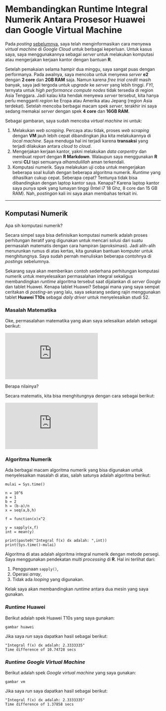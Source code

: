 Membandingkan Runtime Integral Numerik Antara Prosesor Huawei dan Google
Virtual Machine
================

Pada *posting* [sebelumnya](https://ikanx101.com/blog/vm-cloud/), saya
telah menginformasikan cara menyewa *virtual machine* di *Google Cloud*
untuk berbagai keperluan. Untuk kasus saya, saya menggunakannya sebagai
*server* untuk melakukan komputasi atau mengerjakan kerjaan kantor
dengan bantuan **R**.

Setelah pemakaian selama hampir dua minggu, saya sangat puas dengan
performanya. Pada awalnya, saya mencoba untuk menyewa *server* **e2**
dengan **2 core** dan **2GB RAM** saja. Namun karena *free trial credit*
masih banyak, saya jadi tergoda untuk *upgrade* ke *server* yang lebih
tinggi. *FYI*, ternyata untuk *high performance compute nodes* tidak
tersedia di region Asia Tenggara. Jadi kalau kita hendak menyewa
*server* tersebut, kita hanya perlu mengganti *region* ke Eropa atau
Amerika atau Jepang (region Asia terdekat). Setelah mencoba berbagai
macam spek *server*, terakhir ini saya sedang memakai *server* dengan
spek **4 core** dan **16GB RAM**.

Sebagai gambaran, saya sudah mencoba *virtual machine* ini untuk:

1.  Melakukan *web scraping*. Percaya atau tidak, proses *web scraping*
    dengan **VM** jauh lebih cepat dibandingkan jika kita melakukannya
    di *local machine*. Saya menduga hal ini terjadi karena
    **transaksi** yang terjadi dilakukan antara *cloud to cloud*.
2.  Mengerjakan kerjaan kantor, yakni melakukan *data carpentry* dan
    membuat *report* dengan **R Markdown**. Walaupun saya menggunakan
    **R** versi **CLI** tapi semuanya *alhamdulillah* aman terkendali.
3.  Komputasi numerik. Saya melakukan uji coba untuk mengerjakan
    beberapa soal kuliah dengan beberapa algoritma numerik. *Runtime*
    yang dihasilkan cukup cepat. Seberapa cepat? Tentunya tidak bisa
    dibandingkan dengan laptop kantor saya. Kenapa? Karena laptop kantor
    saya punya spek yang lumayan tinggi (Intel i7 18 Ghz, 8 core dan 15
    GB RAM). Nah, *postingan* kali ini saya akan membahas terkait ini.

-----

## Komputasi Numerik

Apa sih komputasi numerik?

Secara simpel saya bisa definisikan komputasi numerik adalah proses
perhitungan iteratif yang digunakan untuk mencari solusi dari suatu
permasalah matematis dengan cara hampiran (aproksimasi). Jadi alih-alih
menurunkan rumus di atas kertas, kita gunakan bantuan komputer untuk
menghitungnya. Saya sudah pernah menuliskan beberapa contohnya di
*postings* sebelumnya.

Sekarang saya akan memberikan contoh sederhana perhitungan komputasi
numerik untuk menyelesaikan permasalahan integral sekaligus
membandingkan *runtime* algoritma tersebut saat dijalankan di *server
Google* dan tablet Huawei. Kenapa tablet Huawei? Sebagai mana yang saya
sempat ceritakan di *posting*-an yang lalu, saya sekarang sedang rajin
menggunakan tablet **Huawei T10s** sebagai *daily driver* untuk
menyelesaikan studi S2.

### Masalah Matematika

Oke, permasalahan matematika yang akan saya selesaikan adalah sebagai
berikut:

  
![\\int\_1^2 x^2
dx](https://latex.codecogs.com/png.latex?%5Cint_1%5E2%20x%5E2%20dx
"\\int_1^2 x^2 dx")  

Berapa nilainya?

Secara matematis, kita bisa menghitungnya dengan cara sebagai berikut:

  
![\\int\_1^2 x^2 dx = \\frac{x^3}{3} |\_1^2 = \\frac{2^3}{3} -
\\frac{1^3}{3}
\\simeq 2.3333](https://latex.codecogs.com/png.latex?%5Cint_1%5E2%20x%5E2%20dx%20%3D%20%5Cfrac%7Bx%5E3%7D%7B3%7D%20%7C_1%5E2%20%3D%20%5Cfrac%7B2%5E3%7D%7B3%7D%20-%20%5Cfrac%7B1%5E3%7D%7B3%7D%20%5Csimeq%202.3333
"\\int_1^2 x^2 dx = \\frac{x^3}{3} |_1^2 = \\frac{2^3}{3} - \\frac{1^3}{3} \\simeq 2.3333")  

### Algoritma Numerik

Ada berbagai macam algoritma numerik yang bisa digunakan untuk
menyelesaikan masalah di atas, salah satunya adalah algoritma berikut:

    mulai = Sys.time()
    
    n = 10^6
    a = 1
    b = 2
    h = (b-a)/n
    x = seq(a,b,h)
    
    f = function(x)x^2
    
    y = sapply(x,f)
    int = mean(y)
    
    print(paste0("Integral f(x) dx adalah: ",int))
    print(Sys.time()-mulai)

Algoritma di atas adalah algoritma integral numerik dengan metode
persegi. Saya menggunakan pendekatan *multi processing* di **R**. Hal
ini terlihat dari:

1.  Penggunaan `sapply()`,
2.  Operasi *array*,
3.  Tidak ada *looping* yang digunakan.

Kelak saya akan membandingkan *runtime* antara dua mesin yang saya
gunakan.

### *Runtime* Huawei

Berikut adalah spek Huawei T10s yang saya gunakan:

    gambar huawei

Jika saya *run* saya dapatkan hasil sebagai berikut:

    "Integral f(x) dx adalah: 2.3333335"
    Time difference of 10.74728 secs

### *Runtime Google Virtual Machine*

Berikut adalah spek *Google virtual machine* yang saya gunakan:

    gambar vm

Jika saya *run* saya dapatkan hasil sebagai berikut:

    "Integral f(x) dx adalah: 2.3333335"
    Time difference of 1.37858 secs
